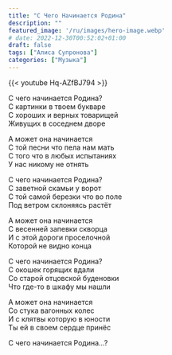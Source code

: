 ```yaml
---
title: "С Чего Начинается Родина"
description: ""
featured_image: '/ru/images/hero-image.webp'
# date: 2022-12-30T00:52:02+01:00
draft: false
tags: ["Алиса Супронова"]
categories: ["Музыка"]
---
```


{{< youtube Hq-AZfBJ794 >}}

С чего начинается Родина?  
С картинки в твоем букваре  
С хороших и верных товарищей  
Живущих в соседнем дворе

А может она начинается  
С той песни что пела нам мать  
С того что в любых испытаниях  
У нас никому не отнять

С чего начинается Родина?  
С заветной скамьи у ворот  
С той самой березки что во поле  
Под ветром склоняясь растёт

А может она начинается  
С весенней запевки скворца  
И с этой дороги проселочной  
Которой не видно конца

С чего начинается Родина?  
С окошек горящих вдали  
Со старой отцовской буденовки  
Что где-то в шкафу мы нашли

А может она начинается  
Со стука вагонных колес  
И с клятвы которую в юности  
Ты ей в своем сердце принёс

С чего начинается Родина...?
